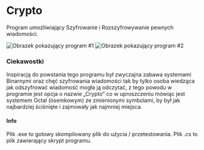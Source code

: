 # Crypto
Program umożliwiający Szyfrowanie i Rozszyfrowywanie pewnych wiadomości.

![Obrazek pokazujący program #1](https://i.imgur.com/C9KlSab.png)
![Obrazek pokazujący program #2](https://i.imgur.com/YktNQKP.png)

### Ciekawostki
Inspiracją do powstania tego programu był zwyczajna zabawa systemami Binarnymi oraz chęć szyfrowania wiadomości tak by tylko osoba wiedząca jak odszyfrować wiadomość mogła ją odczytać, z tego powodu w programie jest opcja o nazwie „Crypto” co w uproszczeniu mówiąc jest systemem Octal (ósemkowym) ze zmienionymi symbolami, by był jak najbardziej ściśnięte i zajmowały jak najmniej miejsca.

#### Info
Plik .exe to gotowy skompilowany plik do użycia / przetestowania.
Plik .cs to plik zawierający skrypt programu.

